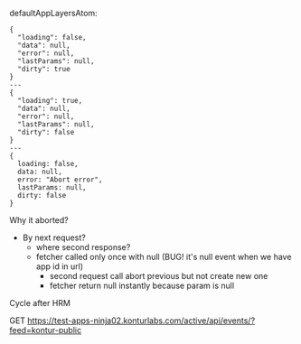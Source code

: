 defaultAppLayersAtom:
```
{
  "loading": false,
  "data": null,
  "error": null,
  "lastParams": null,
  "dirty": true
}
---
{
  "loading": true,
  "data": null,
  "error": null,
  "lastParams": null,
  "dirty": false
}
---
{
  loading: false,
  data: null,
  error: "Abort error",
  lastParams: null,
  dirty: false
}
```
Why it aborted?
- By next request?
  - where second response?
  - fetcher called only once with null (BUG! it's null event when we have app id in url)
    - second request call abort previous but not create new one
    - fetcher return null instantly because param is null






Cycle after HRM

GET
	https://test-apps-ninja02.konturlabs.com/active/api/events/?feed=kontur-public